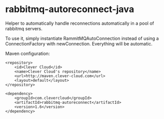 rabbitmq-autoreconnect-java
===========================

Helper to automatically handle reconnections automatically in a pool of rabbitmq servers.

To use it, simply instantiate RammitMQAutoConnection instead of using a ConnectionFactory with newConnection.
Everything will be automatic.

Maven configuration:

```
<repository>
    <id>Clever Cloud</id>
    <name>Clever Cloud's repository</name>
    <url>http://maven.clever-cloud.com</url>
    <layout>default</layout>
</repository>
```

```
<dependency>
    <groupId>com.clevercloud</groupId>
    <artifactId>rabbitmq-autoreconnect</artifactId>
    <version>1.6</version>
</dependency>
```

